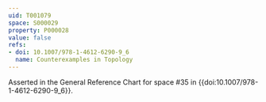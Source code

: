```yaml
---
uid: T001079
space: S000029
property: P000028
value: false
refs:
- doi: 10.1007/978-1-4612-6290-9_6
  name: Counterexamples in Topology
---
```


Asserted in the General Reference Chart for space #35 in
{{doi:10.1007/978-1-4612-6290-9_6}}.
